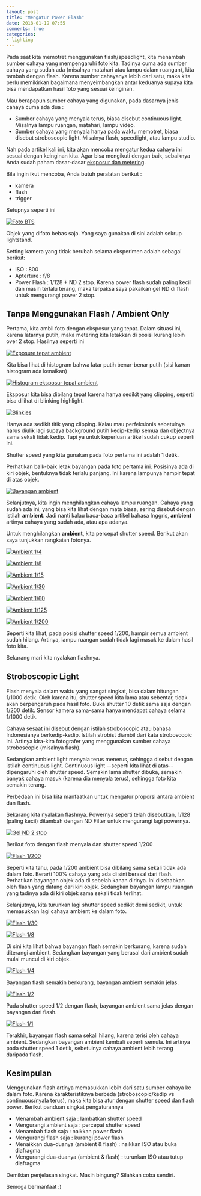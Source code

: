 ```yaml
---
layout: post
title: "Mengatur Power Flash"
date: 2018-01-19 07:55
comments: true
categories:
- lighting
---
```


Pada saat kita memotret menggunakan flash/speedlight, kita menambah sumber cahaya yang mempengaruhi foto kita. Tadinya cuma ada sumber cahaya yang sudah ada (misalnya matahari atau lampu dalam ruangan), kita tambah dengan flash. Karena sumber cahayanya lebih dari satu, maka kita perlu memikirkan bagaimana menyeimbangkan antar keduanya supaya kita bisa mendapatkan hasil foto yang sesuai keinginan.

Mau berapapun sumber cahaya yang digunakan, pada dasarnya jenis cahaya cuma ada dua :

* Sumber cahaya yang menyala terus, biasa disebut continuous light. Misalnya lampu ruangan, matahari, lampu video.
* Sumber cahaya yang menyala hanya pada waktu memotret, biasa disebut stroboscopic light. Misalnya flash, speedlight, atau lampu studio.

Nah pada artikel kali ini, kita akan mencoba mengatur kedua cahaya ini sesuai dengan keinginan kita. Agar bisa mengikuti dengan baik, sebaiknya Anda sudah paham dasar-dasar [eksposur dan metering](http://rana.endy.muhardin.com/teknik/exposure-dan-metering/). 

Bila ingin ikut mencoba, Anda butuh peralatan berikut :

* kamera
* flash
* trigger

Setupnya seperti ini

[![Foto BTS]({{site.url}}/images/2018/flash-power/bts.jpg)]({{site.url}}/images/2018/flash-power/bts.jpg)  

<!--more-->

Objek yang difoto bebas saja. Yang saya gunakan di sini adalah sekrup lightstand.

Setting kamera yang tidak berubah selama eksperimen adalah sebagai berikut:

* ISO : 800
* Apterture : f/8
* Power Flash : 1/128 + ND 2 stop. Karena power flash sudah paling kecil dan masih terlalu terang, maka terpaksa saya pakaikan gel ND di flash untuk mengurangi power 2 stop.

## Tanpa Menggunakan Flash / Ambient Only ##

Pertama, kita ambil foto dengan eksposur yang tepat. Dalam situasi ini, karena latarnya putih, maka metering kita letakkan di posisi kurang lebih over 2 stop. Hasilnya seperti ini

[![Exposure tepat ambient]({{site.url}}/images/2018/flash-power/ambient-1-1.jpg)]({{site.url}}/images/2018/flash-power/ambient-1-1.jpg) 

Kita bisa lihat di histogram bahwa latar putih benar-benar putih (sisi kanan histogram ada kenaikan)

[![Histogram eksposur tepat ambient]({{site.url}}/images/2018/flash-power/histogram.jpg)]({{site.url}}/images/2018/flash-power/histogram.jpg) 

Eksposur kita bisa dibilang tepat karena hanya sedikit yang clipping, seperti bisa dilihat di blinking highlight. 

[![Blinkies]({{site.url}}/images/2018/flash-power/blinking.jpg)]({{site.url}}/images/2018/flash-power/blinking.jpg)

Hanya ada sedikit titik yang clipping. Kalau mau perfeksionis sebetulnya harus diulik lagi supaya background putih kedip-kedip semua dan objectnya sama sekali tidak kedip. Tapi ya untuk keperluan artikel sudah cukup seperti ini.

Shutter speed yang kita gunakan pada foto pertama ini adalah 1 detik.

Perhatikan baik-baik letak bayangan pada foto pertama ini. Posisinya ada di kiri objek, bentuknya tidak terlalu panjang. Ini karena lampunya hampir tepat di atas objek.

[![Bayangan ambient]({{site.url}}/images/2018/flash-power/ambient-1-1.jpg)]({{site.url}}/images/2018/flash-power/ambient-1-1.jpg) 

Selanjutnya, kita ingin menghilangkan cahaya lampu ruangan. Cahaya yang sudah ada ini, yang bisa kita lihat dengan mata biasa, sering disebut dengan istilah **ambient**. Jadi nanti kalau baca-baca artikel bahasa Inggris, **ambient** artinya cahaya yang sudah ada, atau apa adanya.

Untuk menghilangkan **ambient**, kita percepat shutter speed. Berikut akan saya tunjukkan rangkaian fotonya.

[![Ambient 1/4]({{site.url}}/images/2018/flash-power/ambient-1-4.jpg)]({{site.url}}/images/2018/flash-power/ambient-1-4.jpg) 

[![Ambient 1/8]({{site.url}}/images/2018/flash-power/ambient-1-8.jpg)]({{site.url}}/images/2018/flash-power/ambient-1-8.jpg) 

[![Ambient 1/15]({{site.url}}/images/2018/flash-power/ambient-1-15.jpg)]({{site.url}}/images/2018/flash-power/ambient-1-15.jpg) 

[![Ambient 1/30]({{site.url}}/images/2018/flash-power/ambient-1-30.jpg)]({{site.url}}/images/2018/flash-power/ambient-1-30.jpg) 

[![Ambient 1/60]({{site.url}}/images/2018/flash-power/ambient-1-60.jpg)]({{site.url}}/images/2018/flash-power/ambient-1-60.jpg) 

[![Ambient 1/125]({{site.url}}/images/2018/flash-power/ambient-1-125.jpg)]({{site.url}}/images/2018/flash-power/ambient-1-125.jpg) 

[![Ambient 1/200]({{site.url}}/images/2018/flash-power/ambient-1-200.jpg)]({{site.url}}/images/2018/flash-power/ambient-1-200.jpg) 

Seperti kita lihat, pada posisi shutter speed 1/200, hampir semua ambient sudah hilang. Artinya, lampu ruangan sudah tidak lagi masuk ke dalam hasil foto kita.

Sekarang mari kita nyalakan flashnya.

## Stroboscopic Light ##

Flash menyala dalam waktu yang sangat singkat, bisa dalam hitungan 1/1000 detik. Oleh karena itu, shutter speed kita lama atau sebentar, tidak akan berpengaruh pada hasil foto. Buka shutter 10 detik sama saja dengan 1/200 detik. Sensor kamera sama-sama hanya mendapat cahaya selama 1/1000 detik.

Cahaya sesaat ini disebut dengan istilah stroboscopic atau bahasa Indonesianya berkedip-kedip. Istilah strobist diambil dari kata stroboscopic ini. Artinya kira-kira fotografer yang menggunakan sumber cahaya stroboscopic (misalnya flash).

Sedangkan ambient light menyala terus menerus, sehingga disebut dengan istilah continuous light. Continuous light --seperti kita lihat di atas-- dipengaruhi oleh shutter speed. Semakin lama shutter dibuka, semakin banyak cahaya masuk (karena dia menyala terus), sehingga foto kita semakin terang.

Perbedaan ini bisa kita manfaatkan untuk mengatur proporsi antara ambient dan flash.

Sekarang kita nyalakan flashnya. Powernya seperti telah disebutkan, 1/128 (paling kecil) ditambah dengan ND Filter untuk mengurangi lagi powernya.

[![Gel ND 2 stop]({{site.url}}/images/2018/flash-power/gel.jpg)]({{site.url}}/images/2018/flash-power/gel.jpg) 

Berikut foto dengan flash menyala dan shutter speed 1/200

[![Flash 1/200]({{site.url}}/images/2018/flash-power/flash-1-200.jpg)]({{site.url}}/images/2018/flash-power/flash-1-200.jpg) 

Seperti kita tahu, pada 1/200 ambient bisa dibilang sama sekali tidak ada dalam foto. Berarti 100% cahaya yang ada di sini berasal dari flash. Perhatikan bayangan objek ada di sebelah kanan dirinya. Ini disebabkan oleh flash yang datang dari kiri objek. Sedangkan bayangan lampu ruangan yang tadinya ada di kiri objek sama sekali tidak terlihat.

Selanjutnya, kita turunkan lagi shutter speed sedikit demi sedikit, untuk memasukkan lagi cahaya ambient ke dalam foto.

[![Flash 1/30]({{site.url}}/images/2018/flash-power/flash-1-30.jpg)]({{site.url}}/images/2018/flash-power/flash-1-30.jpg) 

[![Flash 1/8]({{site.url}}/images/2018/flash-power/flash-1-8.jpg)]({{site.url}}/images/2018/flash-power/flash-1-8.jpg) 

Di sini kita lihat bahwa bayangan flash semakin berkurang, karena sudah diterangi ambient. Sedangkan bayangan yang berasal dari ambient sudah mulai muncul di kiri objek.

[![Flash 1/4]({{site.url}}/images/2018/flash-power/flash-1-4.jpg)]({{site.url}}/images/2018/flash-power/flash-1-4.jpg) 

Bayangan flash semakin berkurang, bayangan ambient semakin jelas.

[![Flash 1/2]({{site.url}}/images/2018/flash-power/flash-1-2.jpg)]({{site.url}}/images/2018/flash-power/flash-1-2.jpg) 

Pada shutter speed 1/2 dengan flash, bayangan ambient sama jelas dengan bayangan dari flash.

[![Flash 1/1]({{site.url}}/images/2018/flash-power/flash-1-1.jpg)]({{site.url}}/images/2018/flash-power/flash-1-1.jpg) 

Terakhir, bayangan flash sama sekali hilang, karena terisi oleh cahaya ambient. Sedangkan bayangan ambient kembali seperti semula. Ini artinya pada shutter speed 1 detik, sebetulnya cahaya ambient lebih terang daripada flash.

## Kesimpulan ##

Menggunakan flash artinya memasukkan lebih dari satu sumber cahaya ke dalam foto. Karena karakteristiknya berbeda (stroboscopic/kedip vs continuous/nyala terus), maka kita bisa atur dengan shutter speed dan flash power. Berikut panduan singkat pengaturannya

* Menambah ambient saja : lambatkan shutter speed
* Mengurangi ambient saja : percepat shutter speed
* Menambah flash saja : naikkan power flash
* Mengurangi flash saja : kurangi power flash
* Menaikkan dua-duanya (ambient & flash) : naikkan ISO atau buka diafragma
* Mengurangi dua-duanya (ambient & flash) : turunkan ISO atau tutup diafragma

Demikian penjelasan singkat. Masih bingung? Silahkan coba sendiri.

Semoga bermanfaat :)